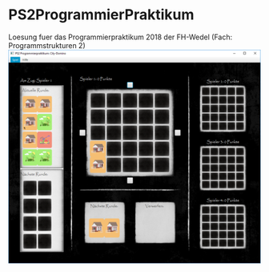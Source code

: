 # PS2ProgrammierPraktikum
Loesung fuer das Programmierpraktikum 2018 der FH-Wedel (Fach: Programmstrukturen 2)
![alt text](otherDocs/GUIScreenshot/200918.png?raw=true "Title")
